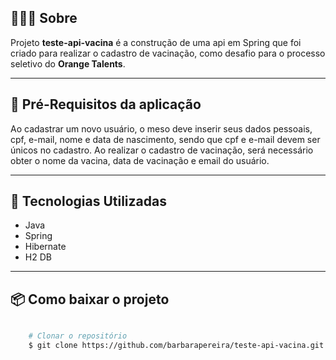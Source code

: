 ## 👩🏽‍💻 Sobre

Projeto **teste-api-vacina** é a construção de uma api em Spring que foi criado para realizar o cadastro de vacinação, como desafio para o processo seletivo do **Orange Talents**. 

---

## 📑 Pré-Requisitos da aplicação

Ao cadastrar um novo usuário, o meso deve inserir seus dados pessoais, cpf, e-mail, nome e data de nascimento, sendo que cpf e e-mail devem ser únicos no cadastro. Ao realizar o cadastro de vacinação, será necessário obter o nome da vacina, data de vacinação e email do usuário.

---

## 👾 Tecnologias Utilizadas

- Java 
- Spring
- Hibernate
- H2 DB

---

## 📦 Como baixar o projeto

```bash

    # Clonar o repositório
    $ git clone https://github.com/barbarapereira/teste-api-vacina.git
```
